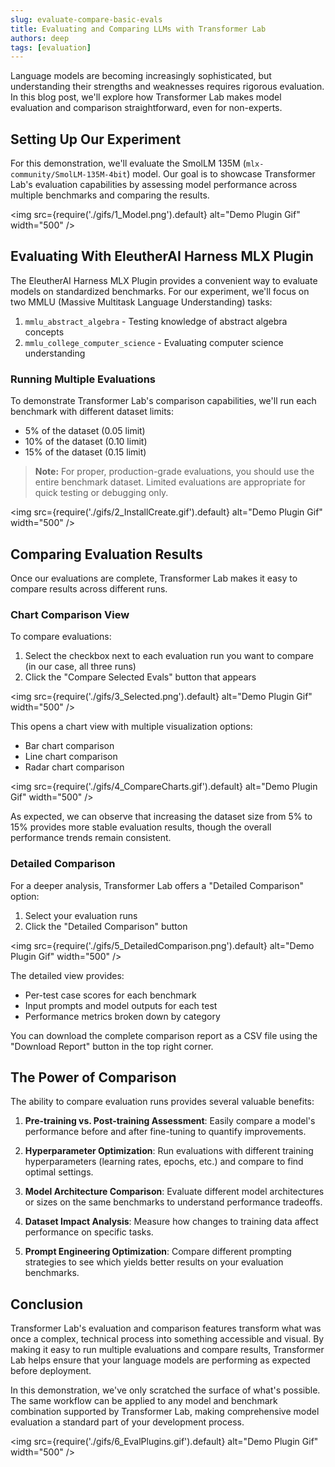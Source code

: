 ```yaml
---
slug: evaluate-compare-basic-evals
title: Evaluating and Comparing LLMs with Transformer Lab
authors: deep
tags: [evaluation]
---
```


Language models are becoming increasingly sophisticated, but understanding their strengths and weaknesses requires rigorous evaluation. In this blog post, we'll explore how Transformer Lab makes model evaluation and comparison straightforward, even for non-experts.

<!-- truncate -->

## Setting Up Our Experiment

For this demonstration, we'll evaluate the SmolLM 135M (`mlx-community/SmolLM-135M-4bit`) model. Our goal is to showcase Transformer Lab's evaluation capabilities by assessing model performance across multiple benchmarks and comparing the results.

<img src={require('./gifs/1_Model.png').default} alt="Demo Plugin Gif" width="500" />

## Evaluating With EleutherAI Harness MLX Plugin

The EleutherAI Harness MLX Plugin provides a convenient way to evaluate models on standardized benchmarks. For our experiment, we'll focus on two MMLU (Massive Multitask Language Understanding) tasks:

1. `mmlu_abstract_algebra` - Testing knowledge of abstract algebra concepts
2. `mmlu_college_computer_science` - Evaluating computer science understanding

### Running Multiple Evaluations

To demonstrate Transformer Lab's comparison capabilities, we'll run each benchmark with different dataset limits:

- 5% of the dataset (0.05 limit)
- 10% of the dataset (0.10 limit)
- 15% of the dataset (0.15 limit)

> **Note:** For proper, production-grade evaluations, you should use the entire benchmark dataset. Limited evaluations are appropriate for quick testing or debugging only.

<img src={require('./gifs/2_InstallCreate.gif').default} alt="Demo Plugin Gif" width="500" />

## Comparing Evaluation Results

Once our evaluations are complete, Transformer Lab makes it easy to compare results across different runs.

### Chart Comparison View

To compare evaluations:

1. Select the checkbox next to each evaluation run you want to compare (in our case, all three runs)
2. Click the "Compare Selected Evals" button that appears

<img src={require('./gifs/3_Selected.png').default} alt="Demo Plugin Gif" width="500" />

This opens a chart view with multiple visualization options:

- Bar chart comparison
- Line chart comparison
- Radar chart comparison

<img src={require('./gifs/4_CompareCharts.gif').default} alt="Demo Plugin Gif" width="500" />

As expected, we can observe that increasing the dataset size from 5% to 15% provides more stable evaluation results, though the overall performance trends remain consistent.

### Detailed Comparison

For a deeper analysis, Transformer Lab offers a "Detailed Comparison" option:

1. Select your evaluation runs
2. Click the "Detailed Comparison" button

<img src={require('./gifs/5_DetailedComparison.png').default} alt="Demo Plugin Gif" width="500" />

The detailed view provides:

- Per-test case scores for each benchmark
- Input prompts and model outputs for each test
- Performance metrics broken down by category

You can download the complete comparison report as a CSV file using the "Download Report" button in the top right corner.

## The Power of Comparison

The ability to compare evaluation runs provides several valuable benefits:

1. **Pre-training vs. Post-training Assessment**: Easily compare a model's performance before and after fine-tuning to quantify improvements.

2. **Hyperparameter Optimization**: Run evaluations with different training hyperparameters (learning rates, epochs, etc.) and compare to find optimal settings.

3. **Model Architecture Comparison**: Evaluate different model architectures or sizes on the same benchmarks to understand performance tradeoffs.

4. **Dataset Impact Analysis**: Measure how changes to training data affect performance on specific tasks.

5. **Prompt Engineering Optimization**: Compare different prompting strategies to see which yields better results on your evaluation benchmarks.

## Conclusion

Transformer Lab's evaluation and comparison features transform what was once a complex, technical process into something accessible and visual. By making it easy to run multiple evaluations and compare results, Transformer Lab helps ensure that your language models are performing as expected before deployment.

In this demonstration, we've only scratched the surface of what's possible. The same workflow can be applied to any model and benchmark combination supported by Transformer Lab, making comprehensive model evaluation a standard part of your development process.

<img src={require('./gifs/6_EvalPlugins.gif').default} alt="Demo Plugin Gif" width="500" />
